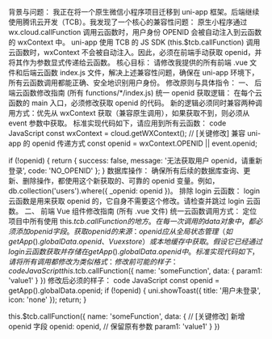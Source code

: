 背景与问题：
我正在将一个原生微信小程序项目迁移到 uni-app 框架。后端继续使用腾讯云开发（TCB）。我发现了一个核心的兼容性问题：
原生小程序通过 wx.cloud.callFunction 调用云函数时，用户身份 OPENID 会被自动注入到云函数的 wxContext 中。
uni-app 使用 TCB 的 JS SDK (this.$tcb.callFunction) 调用云函数时，wxContext 不会被自动注入。因此，必须在前端手动获取 openid，并将其作为参数显式传递给云函数。
核心目标：
请修改我提供的所有前端 .vue 文件和后端云函数 index.js 文件，解决上述兼容性问题，确保在 uni-app 环境下，所有云函数调用都能正确、安全地识别用户身份。
修改原则与具体指令：
一、 后端云函数修改指南 (所有 functions/*/index.js)
统一 openid 获取逻辑：
在每个云函数的 main 入口，必须修改获取 openid 的代码。
新的逻辑必须同时兼容两种调用方式：优先从 wxContext 获取（兼容原生调用），如果获取不到，则必须从 event 参数中获取。
标准实现代码如下，请应用到所有云函数：
code
JavaScript
const wxContext = cloud.getWXContext();
// [关键修改] 兼容 uni-app 的 openid 传递方式
const openid = wxContext.OPENID || event.openid;

if (!openid) {
  return {
    success: false,
    message: '无法获取用户 openid，请重新登录',
    code: 'NO_OPENID'
  };
}
数据库操作：
确保所有后续的数据库查询、更新、删除操作，都使用这个新获取的、可靠的 openid 变量。例如，db.collection('users').where({ _openid: openid })。
排除 login 云函数：
login 云函数是用来获取 openid 的，它自身不需要这个修改。请检查并跳过 login 云函数。
二、 前端 Vue 组件修改指南 (所有 .vue 文件)
统一云函数调用方式：
定位项目中所有使用 this.$tcb.callFunction 的地方。
在每一次调用的 data 对象中，都必须添加 openid 字段。
获取 openid 的来源：
openid 应从全局状态管理（如 getApp().globalData.openid、Vuex store）或本地缓存中获取。假设它已经通过 login 云函数获取并存储在 getApp().globalData.openid 中。
标准实现代码如下，请将所有调用都修改为类似格式：
修改前可能的样子：
code
JavaScript
this.$tcb.callFunction({
    name: 'someFunction',
    data: {
        param1: 'value1'
    }
})
修改后必须的样子：
code
JavaScript
const openid = getApp().globalData.openid;
if (!openid) {
    uni.showToast({ title: '用户未登录', icon: 'none' });
    return;
}

this.$tcb.callFunction({
    name: 'someFunction',
    data: {
        // [关键修改] 新增 openid 字段
        openid: openid,
        // 保留原有参数
        param1: 'value1'
    }
})